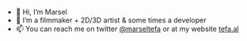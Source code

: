 - 👋 Hi, I’m Marsel
- 👀 I’m a filmmaker + 2D/3D artist & some times a developer
- 📫 You can reach me on twitter [@marseltefa](https://twitter.com/marseltefa) or at my website [tefa.al](https://tefa.al)

<!---
marseltefa/marseltefa is a ✨ special ✨ repository because its `README.md` (this file) appears on your GitHub profile.
You can click the Preview link to take a look at your changes.
--->
